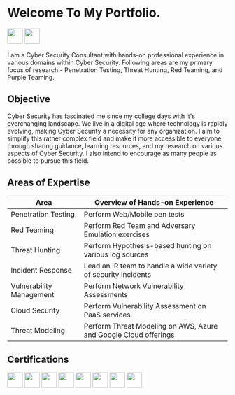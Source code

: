 # Welcome To My Portfolio.
<a href="https://www.linkedin.com/in/param-dave-807334135"><img src="https://img.shields.io/badge/-LinkedIn-0072b1?&style=for-the-badge&logo=linkedin&logoColor=white" height="35" /></a>
<a href="https://pkd5085.medium.com"><img src="https://img.shields.io/badge/-Medium-000000?&style=for-the-badge&logo=medium&logoColor=white" height="35" /></a>

I am a Cyber Security Consultant with hands-on professional experience in various domains within Cyber Security. Following areas are my primary focus of research - Penetration Testing, Threat Hunting, Red Teaming, and Purple Teaming.

## Objective
Cyber Security has fascinated me since my college days with it's everchanging landscape. We live in a digital age where technology is rapidly evolving, making Cyber Security a necessity for any organization. I aim to simplify this rather complex field and make it more accessible to everyone through sharing guidance, learning resources, and my research on various aspects of Cyber Security. I also intend to encourage as many people as possible to pursue this field.

## Areas of Expertise
| Area                                 | Overview of Hands-on Experience                                 |
| -------------------------------------|---------------------------------------------------------------- |
| Penetration Testing                  | Perform Web/Mobile pen tests                            |
| Red Teaming                          | Perform Red Team and Adversary Emulation exercises              |
| Threat Hunting                       | Perform Hypothesis-based hunting on various log sources         |
| Incident Response                    | Lead an IR team to handle a wide variety of security incidents  |
| Vulnerability Management             | Perform Network Vulnerability Assessments                       |
| Cloud Security                       | Perform Vulnerability Assessment on PaaS services               |
| Threat Modeling                      | Perform Threat Modeling on AWS, Azure and Google Cloud offerings|

## Certifications
<div>
<img src="https://img.shields.io/badge/-CBBH-008000?&style=for-the-badge&logo=HackTheBox&logoColor=white" height="35" />
<img src="https://img.shields.io/badge/-CySA%2B-33C7FF?&style=for-the-badge" height="35" />
<img src="https://img.shields.io/badge/-PenTest%2B-FF7A33?&style=for-the-badge" height="35" />
<img src="https://img.shields.io/badge/-CNSP-3380FF?&style=for-the-badge" height="35" />
<img src="https://img.shields.io/badge/-CSAP-33ECFF?&style=for-the-badge" height="35" />
<img src="https://img.shields.io/badge/-CNVP-FFF033?&style=for-the-badge" height="35" />
<img src="https://img.shields.io/badge/-Security%2B-08CD3A?&style=for-the-badge" height="35" />
<img src="https://img.shields.io/badge/-Azure%20Fundamentals-0078D4?&style=for-the-badge&logo=Microsoft&logoColor=white" height="35" />
</div>
